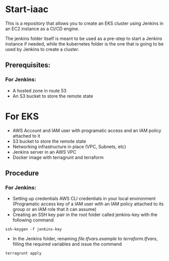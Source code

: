 # Start-iaac

This is a repository that allows you to create an EKS cluster using Jenkins in an EC2 instance as a CI/CD engine.

The jenkins folder itself is meant to be used as a pre-step to start a Jenkins instance if needed, while the kubernetes folder is the one that is going to be used by Jenkins to create a cluster.

## Prerequisites:

### For Jenkins:
- A hosted zone in route 53
- An S3 bucket to store the remote state

# For EKS
- AWS Account and IAM user with programatic access and an IAM policy attached to it
- S3 bucket to store the remote state
- Networking infrastructure in place (VPC, Subnets, etc)
- Jenkins server in an AWS VPC
- Docker image with terragrunt and terraform

## Procedure

### For Jenkins:
- Setting up credentials AWS CLI credentials in your local environment (Programatic access key of a IAM user with an IAM policy attached to its group or an IAM role that it can assume)
- Creating an SSH key pair in the root folder called jenkins-key with the following command
```
ssh-keygen -f jenkins-key
```
- In the Jenkins folder, renaming _file.tfvars.example_ to _terraform.tfvars_, filling the required variables and issue the command 
```
terragrunt apply
``` 